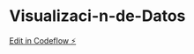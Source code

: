 # Visualizaci-n-de-Datos

[Edit in Codeflow ⚡️](https://stackblitz.com/~/github.com/SammyDB/Visualizaci-n-de-Datos)